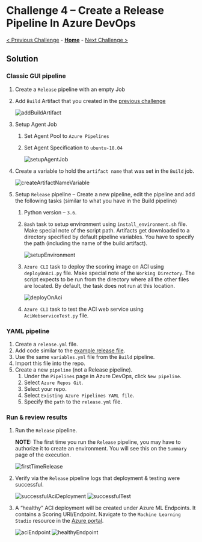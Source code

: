 # Challenge 4 – Create a Release Pipeline In Azure DevOps

[< Previous Challenge](./Solution-03.md) - **[Home](./README.md)** - [Next Challenge >](./Solution-05.md)

## Solution

### Classic GUI pipeline

1.  Create a `Release` pipeline with an empty Job
1.  Add `Build` Artifact that you created in the [previous challenge](Solution-03.md)

    ![addBuildArtifact](../images/Challenge-04/addBuildArtifact.png)

1.  Setup Agent Job
    1.  Set Agent Pool to `Azure Pipelines`
    1.  Set Agent Specification to `ubuntu-18.04`

        ![setupAgentJob](../images/Challenge-04/setupAgentJob.png)

1.  Create a variable to hold the `artifact name` that was set in the `Build` job.

    ![createArtifactNameVariable](../images/Challenge-04/createArtifactNameVariable.png)

1.  Setup `Release` pipeline – Create a new pipeline, edit the pipeline and add the following tasks (similar to what you have in the Build pipeline)
    1.  Python version – `3.6`.
    1.  `Bash` task to setup environment using `install_environment.sh` file. Make special note of the script path. Artifacts get downloaded to a directory specified by default pipeline variables. You have to specify the path (including the name of the build artifact).

        ![setupEnvironment](../images/Challenge-04/setupEnvironment.png)

    1.  `Azure CLI` task to deploy the scoring image on ACI using `deployOnAci.py` file. Make special note of the `Working Directory`. The script expects to be run from the directory where all the other files are located. By default, the task does not run at this location.

        ![deployOnAci](../images/Challenge-04/deployOnAci.png)

    1.  `Azure CLI` task to test the ACI web service using `AciWebserviceTest.py` file.

### YAML pipeline

1.  Create a `release.yml` file.
1.  Add code similar to the [example release file](./Solutions/release.yml).
1.  Use the same `variables.yml` file from the `Build` pipeline.
1.  Import this file into the repo.
1.  Create a new `pipeline` (not a Release pipeline).
    1.  Under the `Pipelines` page in Azure DevOps, click `New pipeline`.
    1.  Select `Azure Repos Git`.
    1.  Select your repo.
    1.  Select `Existing Azure Pipelines YAML file`.
    1.  Specify the `path` to the `release.yml` file.

### Run & review results

1.  Run the `Release` pipeline.

    **NOTE:** The first time you run the `Release` pipeline, you may have to authorize it to create an environment. You will see this on the `Summary` page of the execution.

    ![firstTimeRelease](../images/Challenge-04/firstTimeRelease.png)

1.  Verify via the `Release` pipeline logs that deployment & testing were successful.

    ![successfulAciDeployment](../images/Challenge-04/successfulAciDeployment.png)
    ![successfulTest](../images/Challenge-04/successfulTest.png)

1.  A “healthy” ACI deployment will be created under Azure ML Endpoints. It contains a Scoring URI/Endpoint. Navigate to the `Machine Learning Studio` resource in the [Azure portal](https://portal.azure.com).

    ![aciEndpoint](../images/Challenge-04/aciEndpoint.png)
    ![healthyEndpoint](../images/Challenge-04/healthyEndpoint.png)